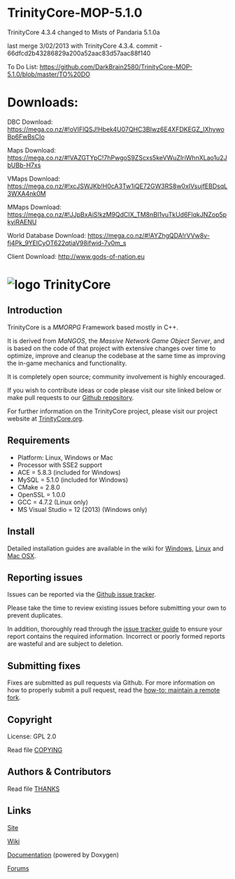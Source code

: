 TrinityCore-MOP-5.1.0
=====================

TrinityCore 4.3.4 changed to Mists of Pandaria 5.1.0a

last merge 3/02/2013 with TrinityCore 4.3.4.
commit - 66dfcd2b43286829a200a52aac83d57aac88f140


To Do List: https://github.com/DarkBrain2580/TrinityCore-MOP-5.1.0/blob/master/TO%20DO



# Downloads:

DBC Download: https://mega.co.nz/#!oVIFlQSJ!Hbek4U07QHC3BIwz6E4XFDKEGZ_IXhywoBp6FwBsCIo

Maps Download: https://mega.co.nz/#!VAZGTYpC!7hPwgoS9ZScxs5keVWuZIriWhnXLao1u2JbUBb-H7xs

VMaps Download: https://mega.co.nz/#!xcJSWJKb!H0cA3Tw1iQE72GW3RS8w0xIVsujfEBDsqL3WXA4nk0M

MMaps Download: https://mega.co.nz/#!JJpBxAiS!kzM9QdCIX_TM8nBI1vuTkUd6FlqkJNZop5pkyiRAENU

World Database Download: https://mega.co.nz/#!AYZhgQDA!rVVw8v-fj4Pk_9YElCyOT622qtiaV98ifwid-7v0m_s

Client Download: http://www.gods-of-nation.eu




# ![logo](http://www.trinitycore.org/f/public/style_images/1_trinitycore.png) TrinityCore


## Introduction

TrinityCore is a *MMORPG* Framework based mostly in C++.

It is derived from *MaNGOS*, the *Massive Network Game Object Server*, and is
based on the code of that project with extensive changes over time to optimize,
improve and cleanup the codebase at the same time as improving the in-game
mechanics and functionality.

It is completely open source; community involvement is highly encouraged.

If you wish to contribute ideas or code please visit our site linked below or
make pull requests to our [Github repository](https://github.com/TrinityCore/TrinityCore).

For further information on the TrinityCore project, please visit our project
website at [TrinityCore.org](http://www.trinitycore.org).


## Requirements

+ Platform: Linux, Windows or Mac
+ Processor with SSE2 support
+ ACE = 5.8.3 (included for Windows)
+ MySQL = 5.1.0 (included for Windows)
+ CMake = 2.8.0
+ OpenSSL = 1.0.0
+ GCC = 4.7.2 (Linux only)
+ MS Visual Studio = 12 (2013) (Windows only)


## Install

Detailed installation guides are available in the wiki for
[Windows](http://collab.kpsn.org/display/tc/How-to_Win),
[Linux](http://collab.kpsn.org/display/tc/How-to_Linux) and
[Mac OSX](http://collab.kpsn.org/display/tc/How-to_Mac).


## Reporting issues

Issues can be reported via the [Github issue tracker](https://github.com/TrinityCore/TrinityCore/issues?labels=Branch-3.3.5a).

Please take the time to review existing issues before submitting your own to
prevent duplicates.

In addition, thoroughly read through the [issue tracker guide](http://www.trinitycore.org/f/topic/37-the-trinitycore-issuetracker-and-you/) to ensure
your report contains the required information. Incorrect or poorly formed
reports are wasteful and are subject to deletion.


## Submitting fixes

Fixes are submitted as pull requests via Github. For more information on how to
properly submit a pull request, read the [how-to: maintain a remote fork](http://www.trinitycore.org/f/topic/6037-howto-maintain-a-remote-fork-for-pull-requests-tortoisegit/).


## Copyright

License: GPL 2.0

Read file [COPYING](COPYING)


## Authors &amp; Contributors

Read file [THANKS](THANKS)


## Links

[Site](http://www.trinitycore.org)

[Wiki](http://trinitycore.info)

[Documentation](http://www.trinitycore.net) (powered by Doxygen)

[Forums](http://www.trinitycore.org/f/)
